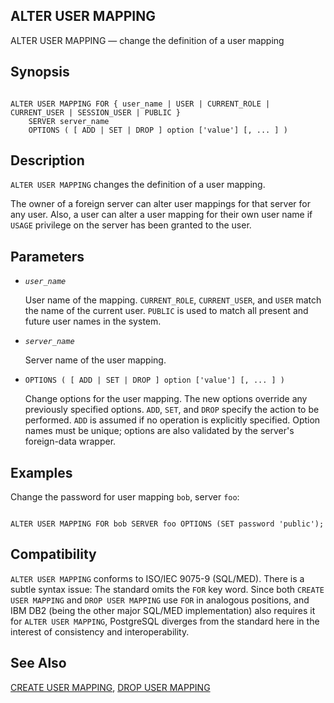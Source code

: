 ## ALTER USER MAPPING

ALTER USER MAPPING — change the definition of a user mapping

## Synopsis

```

ALTER USER MAPPING FOR { user_name | USER | CURRENT_ROLE | CURRENT_USER | SESSION_USER | PUBLIC }
    SERVER server_name
    OPTIONS ( [ ADD | SET | DROP ] option ['value'] [, ... ] )
```

## Description

`ALTER USER MAPPING` changes the definition of a user mapping.

The owner of a foreign server can alter user mappings for that server for any user. Also, a user can alter a user mapping for their own user name if `USAGE` privilege on the server has been granted to the user.

## Parameters

* *`user_name`*

    User name of the mapping. `CURRENT_ROLE`, `CURRENT_USER`, and `USER` match the name of the current user. `PUBLIC` is used to match all present and future user names in the system.

* *`server_name`*

    Server name of the user mapping.

* `OPTIONS ( [ ADD | SET | DROP ] option ['value'] [, ... ] )`

    Change options for the user mapping. The new options override any previously specified options. `ADD`, `SET`, and `DROP` specify the action to be performed. `ADD` is assumed if no operation is explicitly specified. Option names must be unique; options are also validated by the server's foreign-data wrapper.

## Examples

Change the password for user mapping `bob`, server `foo`:

```

ALTER USER MAPPING FOR bob SERVER foo OPTIONS (SET password 'public');
```

## Compatibility

`ALTER USER MAPPING` conforms to ISO/IEC 9075-9 (SQL/MED). There is a subtle syntax issue: The standard omits the `FOR` key word. Since both `CREATE USER MAPPING` and `DROP USER MAPPING` use `FOR` in analogous positions, and IBM DB2 (being the other major SQL/MED implementation) also requires it for `ALTER USER MAPPING`, PostgreSQL diverges from the standard here in the interest of consistency and interoperability.

## See Also

[CREATE USER MAPPING](sql-createusermapping.html "CREATE USER MAPPING"), [DROP USER MAPPING](sql-dropusermapping.html "DROP USER MAPPING")